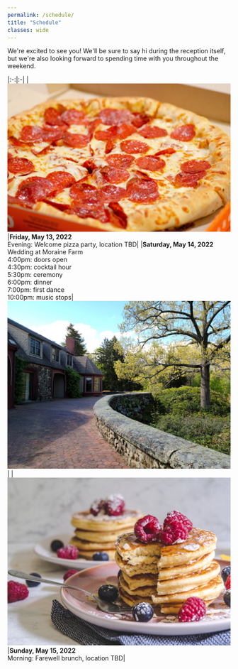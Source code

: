 ```yaml
---
permalink: /schedule/
title: "Schedule"
classes: wide
---
```


We're excited to see you! We'll be sure to say hi during the reception itself, but we're also looking forward to spending time with you throughout the weekend.

|:-:|:-|
|<img src="/assets/images/pizza.jpg">|**Friday, May 13, 2022**<br/>Evening: Welcome pizza party, location TBD|
|**Saturday, May 14, 2022**<br/>Wedding at Moraine Farm<br/>4:00pm: doors open<br/>4:30pm: cocktail hour<br/>5:30pm: ceremony<br/>6:00pm: dinner<br/>7:00pm: first dance<br/>10:00pm: music stops|<img src="/assets/images/moraine_farm.jpg">|
|<img src="/assets/images/pancakes.jpg">|**Sunday, May 15, 2022**<br/>Morning: Farewell brunch, location TBD|
